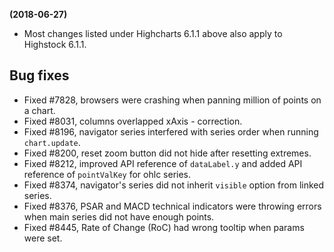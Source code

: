 **(2018-06-27)**
        
- Most changes listed under Highcharts 6.1.1 above also apply to Highstock 6.1.1.

## Bug fixes 
- Fixed #7828, browsers were crashing when panning million of points on a chart.
- Fixed #8031, columns overlapped xAxis - correction.
- Fixed #8196, navigator series interfered with series order when running `chart.update`.
- Fixed #8200, reset zoom button did not hide after resetting extremes.
- Fixed #8212, improved API reference of `dataLabel.y` and added API reference of `pointValKey` for ohlc series.
- Fixed #8374, navigator's series did not inherit `visible` option from linked series.
- Fixed #8376, PSAR and MACD technical indicators were throwing errors when main series did not have enough points.
- Fixed #8445, Rate of Change (RoC) had wrong tooltip when params were set.